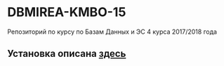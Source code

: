 # DBMIREA-KMBO-15
Репозиторий по курсу по Базам Данных и ЭС 4 курса 2017/2018 года

## Установка описана [здесь](https://github.com/bakanchevn/DBMIREA-KMBO-15/blob/master/installation.md)
